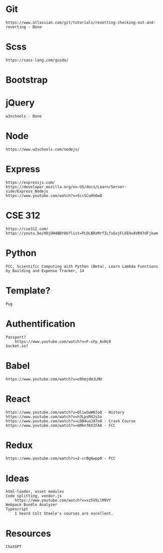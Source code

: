 # Git 
    https://www.atlassian.com/git/tutorials/resetting-checking-out-and-reverting - Done 
# Scss
    https://sass-lang.com/guide/
# Bootstrap
# jQuery 
    w3schools - Done 
# Node 
    https://www.w3schools.com/nodejs/
# Express
    https://expressjs.com/
    https://developer.mozilla.org/en-US/docs/Learn/Server-side/Express_Nodejs
    https://www.youtube.com/watch?v=SccSCuHhOw0
# CSE 312
    https://cse312.com/ 
    https://youtu.be/HOjOH4BBY8U?list=PLOLBRzMrfILfsGxjFL6EHvAVR97dFjkwm
# Python
    FCC, Scientific Computing with Python (Beta), Learn Lambda Functions by Building and Expense Tracker, 14
# Template?
    Pug
# Authentification
    Passport?
        https://www.youtube.com/watch?v=F-sFp_AvHc8
    Socket.io?
# Babel
    https://www.youtube.com/watch?v=o9hmjdmJLMU
# React
    https://www.youtube.com/watch?v=QliwSwWHJoQ - History
    https://www.youtube.com/watch?v=h3LpsM42s5o
    https://www.youtube.com/watch?v=LDB4uaJ87e0 - Crash Course
    https://www.youtube.com/watch?v=bMknfKXIFA8 - FCC
# Redux
    https://www.youtube.com/watch?v=2-crBg6wpp0 - FCC

# Ideas
    html-loader, asset modules
    Code splitting, vendor.js
        https://www.youtube.com/watch?v=xz5VXLlM9VY
    Webpack Bundle Analyzer
    Typescript
        I heard Colt Steele's courses are excellent.

# Resources
    ChatGPT